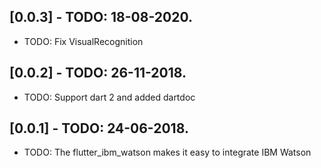 ## [0.0.3] - TODO: 18-08-2020.

* TODO: Fix VisualRecognition

## [0.0.2] - TODO: 26-11-2018.

* TODO: Support dart 2 and added dartdoc


## [0.0.1] - TODO: 24-06-2018.

* TODO: The flutter_ibm_watson makes it easy to integrate IBM Watson
